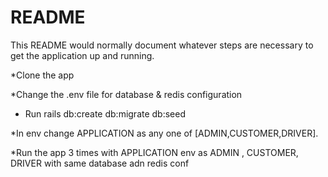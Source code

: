 # README

This README would normally document whatever steps are necessary to get the
application up and running.

*Clone the app

*Change the .env file for database & redis configuration

* Run rails db:create db:migrate db:seed

*In env change APPLICATION  as any one of [ADMIN,CUSTOMER,DRIVER].

*Run the app 3 times with APPLICATION env as ADMIN , CUSTOMER, DRIVER with same database adn redis conf


